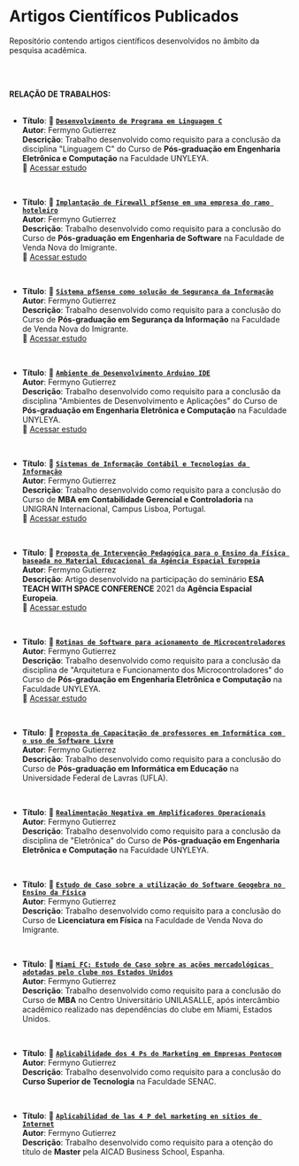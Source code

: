 # Artigos Científicos Publicados
<p dir="auto">Repositório contendo artigos científicos desenvolvidos no âmbito da pesquisa acadêmica.</p>
<br>
<br>
<p dir="auto"><strong>RELAÇÃO DE TRABALHOS:</strong>
<br>
<br></p>
<ul dir="auto">
<li><strong>Título</strong>: 📄 <strong><code><a href="https://github.com/fermyno/scientific-research-papers/tree/main/linguagem-c-clinica-medica">Desenvolvimento de Programa em Linguagem C</a></code></strong><br>
<strong>Autor</strong>: Fermyno Gutierrez<br>
<strong>Descrição</strong>: Trabalho desenvolvido como requisito para a conclusão da disciplina "Linguagem C" do Curso de <strong>Pós-graduação em Engenharia Eletrônica e Computação</strong> na Faculdade UNYLEYA.</li>  
📂 <a href="https://github.com/fermyno/scientific-research-papers/tree/main/linguagem-c-clinica-medica">Acessar estudo</a>
</ul>
<br>
<ul dir="auto">
<li><strong>Título</strong>: 📄 <strong><code><a href="https://github.com/fermyno/scientific-research-papers/tree/main/estudo-de-caso-implantacao-de-firewall">Implantação de Firewall pfSense em uma empresa do ramo hoteleiro</a></code></strong><br>
<strong>Autor</strong>: Fermyno Gutierrez<br>
<strong>Descrição</strong>: Trabalho desenvolvido como requisito para a conclusão do Curso de <strong>Pós-graduação em Engenharia de Software</strong> na Faculdade de Venda Nova do Imigrante.</li>
📂 <a href="https://github.com/fermyno/scientific-research-papers/tree/main/estudo-de-caso-implantacao-de-firewall">Acessar estudo</a>
</ul>
<br>
<ul dir="auto">
<li><strong>Título</strong>: 📄 <strong><code><a href="https://github.com/fermyno/scientific-research-papers/tree/main/pfsense-seguranca-da-informacao">Sistema pfSense como solução de Segurança da Informação</a></code></strong><br>
<strong>Autor</strong>: Fermyno Gutierrez<br>
<strong>Descrição</strong>: Trabalho desenvolvido como requisito para a conclusão do Curso de <strong>Pós-graduação em Segurança da Informação</strong> na Faculdade de Venda Nova do Imigrante.</li>
📂 <a href="https://github.com/fermyno/scientific-research-papers/tree/main/pfsense-seguranca-da-informacao">Acessar estudo</a>
</ul>
<br>
<ul dir="auto">
<li><strong>Título</strong>: 📄 <strong><code><a href="https://github.com/fermyno/scientific-research-papers/blob/main/ambiente-de-desenvolvimento-Arduino-IDE/">Ambiente de Desenvolvimento Arduino IDE</a></code></strong><br>
<strong>Autor</strong>: Fermyno Gutierrez<br>
<strong>Descrição</strong>: Trabalho desenvolvido como requisito para a conclusão da disciplina "Ambientes de Desenvolvimento e Aplicações" do Curso de <strong>Pós-graduação em Engenharia Eletrônica e Computação</strong> na Faculdade UNYLEYA.</li>
📂 <a href="https://github.com/fermyno/scientific-research-papers/blob/main/ambiente-de-desenvolvimento-Arduino-IDE/">Acessar estudo</a>
</ul>
<br>
<ul dir="auto">
<li><strong>Título</strong>: 📄 <strong><code><a href="https://github.com/fermyno/scientific-research-papers/tree/main/sic-e-tecnologias-da-informacao">Sistemas de Informação Contábil e Tecnologias da Informação</a></code></strong><br>
<strong>Autor</strong>: Fermyno Gutierrez<br>
<strong>Descrição</strong>: Trabalho desenvolvido como requisito para a conclusão do Curso de <strong>MBA em Contabilidade Gerencial e Controladoria</strong> na UNIGRAN Internacional, Campus Lisboa, Portugal.</li>
📂 <a href="https://github.com/fermyno/scientific-research-papers/tree/main/sic-e-tecnologias-da-informacao">Acessar estudo</a>
</ul>
<br>
<ul dir="auto">
<li><strong>Título</strong>: 📄 <strong><code><a href="https://github.com/fermyno/scientific-research-papers/tree/main/intervencao-pedagogica-agencia-espacial-europeia">Proposta de Intervenção Pedagógica para o Ensino da Física baseada no Material Educacional da Agência Espacial Europeia</a></code></strong><br>
<strong>Autor</strong>: Fermyno Gutierrez<br>
<strong>Descrição</strong>: Artigo desenvolvido na participação do seminário <strong>ESA TEACH WITH SPACE CONFERENCE</strong> 2021 da <strong>Agência Espacial Europeia</strong>.</li>
📂 <a href="https://github.com/fermyno/scientific-research-papers/tree/main/intervencao-pedagogica-agencia-espacial-europeia">Acessar estudo</a>
</ul>
<br>
<ul dir="auto">
<li><strong>Título</strong>: 📄 <strong><code><a href="https://github.com/fermyno/scientific-research-papers/blob/main/arquitetura-e-funcionamento-dos-microcontroladores">Rotinas de Software para acionamento de Microcontroladores</a></code></strong><br>
<strong>Autor</strong>: Fermyno Gutierrez<br>
<strong>Descrição</strong>: Trabalho desenvolvido como requisito para a conclusão da disciplina de "Arquitetura e Funcionamento dos Microcontroladores" do Curso de <strong>Pós-graduação em Engenharia Eletrônica e Computação</strong> na Faculdade UNYLEYA.</li>
📂 <a href="https://github.com/fermyno/scientific-research-papers/tree/main/intervencao-pedagogica-agencia-espacial-europeia">Acessar estudo</a>
</ul>
<br>
<ul dir="auto">
<li><strong>Título</strong>: 📄 <strong><code><a href="https://github.com/fermyno/scientific-research-papers/tree/main/capacitacao-de-professores-em-informatica-com-software-livre">Proposta de Capacitação de professores em Informática com o uso de Software Livre</a></code></strong><br>
<strong>Autor</strong>: Fermyno Gutierrez<br>
<strong>Descrição</strong>: Trabalho desenvolvido como requisito para a conclusão do Curso de <strong>Pós-graduação em Informática em Educação</strong> na Universidade Federal de Lavras (UFLA).</li>
</ul>
<br>
<ul dir="auto">
<li><strong>Título</strong>: 📄 <strong><code><a href="https://github.com/fermyno/scientific-research-papers/tree/main/realimentacao-negativa-em-OAmps">Realimentação Negativa em Amplificadores Operacionais</a></code></strong><br>
<strong>Autor</strong>: Fermyno Gutierrez<br>
<strong>Descrição</strong>: Trabalho desenvolvido como requisito para a conclusão da disciplina de "Eletrônica" do Curso de <strong>Pós-graduação em Engenharia Eletrônica e Computação</strong> na Faculdade UNYLEYA.</li>
</ul>
<br>
<ul dir="auto">
<li><strong>Título</strong>: 📄 <strong><code><a href="https://github.com/fermyno/scientific-research-papers/tree/main/utilizacao-do-geogebra-no-ensino-da-fisica">Estudo de Caso sobre a utilização do Software Geogebra no Ensino da Física</a></code></strong><br>
<strong>Autor</strong>: Fermyno Gutierrez<br>
<strong>Descrição</strong>: Trabalho desenvolvido como requisito para a conclusão do Curso de <strong>Licenciatura em Física</strong> na Faculdade de Venda Nova do Imigrante.</li>
</ul>
<br>
<ul dir="auto">
<li><strong>Título</strong>: 📄 <strong><code><a href="https://github.com/fermyno/scientific-research-papers/tree/main/miami-fc-estudo-de-caso-estados-unidos">Miami FC: Estudo de Caso sobre as ações mercadológicas adotadas pelo clube nos Estados Unidos</a></code></strong><br>
<strong>Autor</strong>: Fermyno Gutierrez<br>
<strong>Descrição</strong>: Trabalho desenvolvido como requisito para a conclusão do Curso de <strong>MBA</strong> no Centro Universitário UNILASALLE, após intercâmbio acadêmico realizado nas dependências do clube em Miami, Estados Unidos.</li>
</ul>
<br>
<ul dir="auto">
<li><strong>Título</strong>: 📄 <strong><code><a href="https://github.com/fermyno/scientific-research-papers/tree/main/aplicabilidade-dos-4-ps-em-empresas-pontocom">Aplicabilidade dos 4 Ps do Marketing em Empresas Pontocom</a></code></strong><br>
<strong>Autor</strong>: Fermyno Gutierrez<br>
<strong>Descrição</strong>: Trabalho desenvolvido como requisito para a conclusão do <strong>Curso Superior de Tecnologia</strong> na Faculdade SENAC.</li>
</ul>
<br>
<ul dir="auto">
<li><strong>Título</strong>: 📄 <strong><code><a href="https://github.com/fermyno/scientific-research-papers/tree/main/las-4-p-en-sitios-de-internet">Aplicabilidad de las 4 P del marketing en sitios de Internet</a></code></strong><br>
<strong>Autor</strong>: Fermyno Gutierrez<br>
<strong>Descrição</strong>: Trabalho desenvolvido como requisito para a otenção do título de <strong>Master</strong> pela AICAD Business School, Espanha.</li>
</ul>
<br>
<br>
